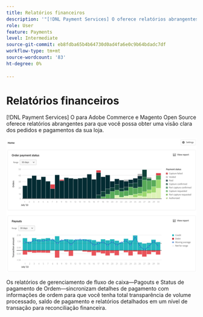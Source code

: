 ```yaml
---
title: Relatórios financeiros
description: '"[!DNL Payment Services] O oferece relatórios abrangentes para que você possa obter uma visão clara dos pedidos e pagamentos da sua loja."'
role: User
feature: Payments
level: Intermediate
source-git-commit: eb8fdba65b4b64730d0ad4fa6e0c9b64bdadc7df
workflow-type: tm+mt
source-wordcount: '83'
ht-degree: 0%

---
```


# Relatórios financeiros

[!DNL Payment Services] O para Adobe Commerce e Magento Open Source oferece relatórios abrangentes para que você possa obter uma visão clara dos pedidos e pagamentos da sua loja.

![Exibição de relatórios financeiros](assets/reports-view.png)

Os relatórios de gerenciamento de fluxo de caixa—Pagouts e Status de pagamento de Ordem—sincronizam detalhes de pagamento com informações de ordem para que você tenha total transparência de volume processado, saldo de pagamento e relatórios detalhados em um nível de transação para reconciliação financeira.
